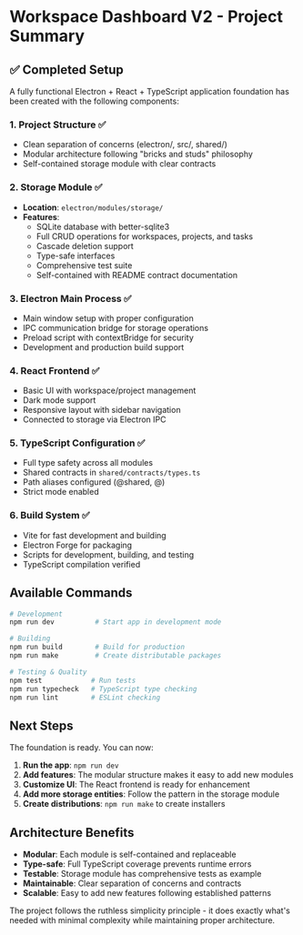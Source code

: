 # Workspace Dashboard V2 - Project Summary

## ✅ Completed Setup

A fully functional Electron + React + TypeScript application foundation has been created with the following components:

### 1. Project Structure ✅
- Clean separation of concerns (electron/, src/, shared/)
- Modular architecture following "bricks and studs" philosophy
- Self-contained storage module with clear contracts

### 2. Storage Module ✅
- **Location**: `electron/modules/storage/`
- **Features**:
  - SQLite database with better-sqlite3
  - Full CRUD operations for workspaces, projects, and tasks
  - Cascade deletion support
  - Type-safe interfaces
  - Comprehensive test suite
  - Self-contained with README contract documentation

### 3. Electron Main Process ✅
- Main window setup with proper configuration
- IPC communication bridge for storage operations
- Preload script with contextBridge for security
- Development and production build support

### 4. React Frontend ✅
- Basic UI with workspace/project management
- Dark mode support
- Responsive layout with sidebar navigation
- Connected to storage via Electron IPC

### 5. TypeScript Configuration ✅
- Full type safety across all modules
- Shared contracts in `shared/contracts/types.ts`
- Path aliases configured (@shared, @)
- Strict mode enabled

### 6. Build System ✅
- Vite for fast development and building
- Electron Forge for packaging
- Scripts for development, building, and testing
- TypeScript compilation verified

## Available Commands

```bash
# Development
npm run dev          # Start app in development mode

# Building
npm run build        # Build for production
npm run make         # Create distributable packages

# Testing & Quality
npm test            # Run tests
npm run typecheck   # TypeScript type checking
npm run lint        # ESLint checking
```

## Next Steps

The foundation is ready. You can now:

1. **Run the app**: `npm run dev`
2. **Add features**: The modular structure makes it easy to add new modules
3. **Customize UI**: The React frontend is ready for enhancement
4. **Add more storage entities**: Follow the pattern in the storage module
5. **Create distributions**: `npm run make` to create installers

## Architecture Benefits

- **Modular**: Each module is self-contained and replaceable
- **Type-safe**: Full TypeScript coverage prevents runtime errors
- **Testable**: Storage module has comprehensive tests as example
- **Maintainable**: Clear separation of concerns and contracts
- **Scalable**: Easy to add new features following established patterns

The project follows the ruthless simplicity principle - it does exactly what's needed with minimal complexity while maintaining proper architecture.